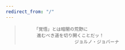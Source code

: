 ```yaml
---
redirect_from: "/"
---
```


>          「覚悟」とは暗闇の荒野に
>           進むべき道を切り開くことだッ！
>                         ジョルノ・ジョバーナ

